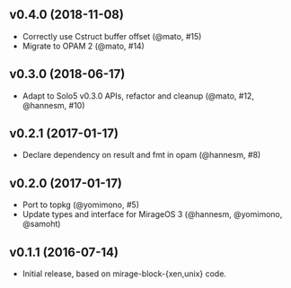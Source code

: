 ## v0.4.0 (2018-11-08)

* Correctly use Cstruct buffer offset (@mato, #15)
* Migrate to OPAM 2 (@mato, #14)

## v0.3.0 (2018-06-17)

* Adapt to Solo5 v0.3.0 APIs, refactor and cleanup (@mato, #12, @hannesm, #10)

## v0.2.1 (2017-01-17)

* Declare dependency on result and fmt in opam (@hannesm, #8)

## v0.2.0 (2017-01-17)

* Port to topkg (@yomimono, #5)
* Update types and interface for MirageOS 3 (@hannesm, @yomimono, @samoht)

## v0.1.1 (2016-07-14)

* Initial release, based on mirage-block-{xen,unix} code.
